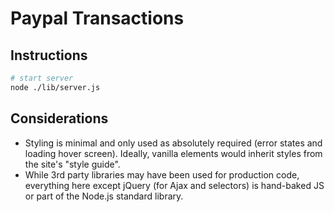 # Paypal Transactions

## Instructions
```sh
# start server
node ./lib/server.js
```

## Considerations
- Styling is minimal and only used as absolutely required (error states
and loading hover screen). Ideally, vanilla elements would inherit
styles from the site's "style guide".
- While 3rd party libraries may have been used for production code,
everything here except jQuery (for Ajax and selectors) is hand-baked
JS or part of the Node.js standard library.


